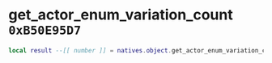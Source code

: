 # get_actor_enum_variation_count `0xB50E95D7`

```lua
local result --[[ number ]] = natives.object.get_actor_enum_variation_count(_model --[[ number ]])
```